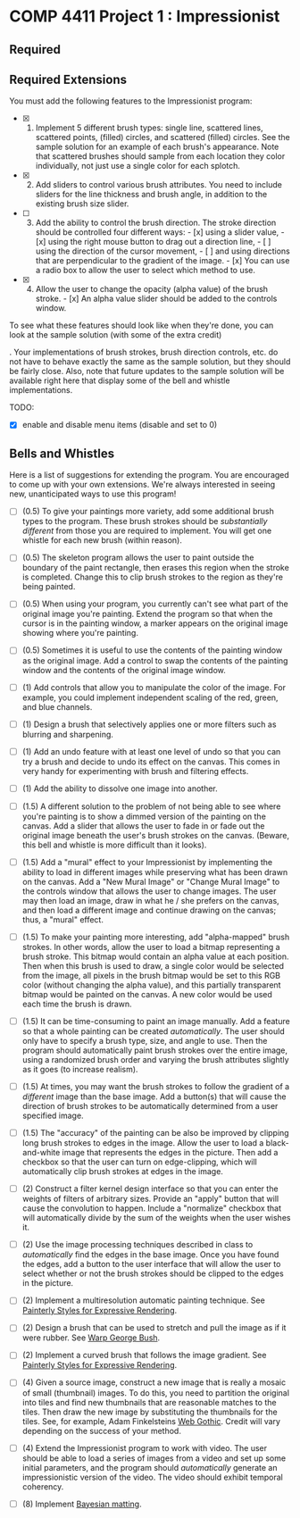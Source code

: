 # COMP 4411 Project 1 : Impressionist

## Required

## Required Extensions

You must add the following features to the Impressionist program:

- [x] 1. Implement 5 different brush types: single line, scattered lines, scattered points, (filled) circles, and scattered (filled) circles. See the sample solution for an example of each brush's appearance. Note that scattered brushes should sample from each location they color individually, not just use a single color for each splotch.
- [x] 2. Add sliders to control various brush attributes. You need to include sliders for the line thickness and brush angle, in addition to the existing brush size slider.
- [ ] 3. Add the ability to control the brush direction. The stroke direction should be controlled four different ways: 
         - [x] using a slider value, 
         - [x] using the right mouse button to drag out a direction line, 
         - [ ] using the direction of the cursor movement, 
         - [ ] and using directions that are perpendicular to the gradient of the image. 
         - [x] You can use a radio box to allow the user to select which method to use.
- [x] 4. Allow the user to change the opacity (alpha value) of the brush stroke. 
         - [x] An alpha value slider should be added to the controls window.

To see what these features should look like when they're done, you can look at the sample solution (with some of the extra credit) 

. Your implementations of brush strokes, brush direction controls, etc. do not have to behave exactly the same as the sample solution, but they should be fairly close. Also, note that future updates to the sample solution will be available right here that display some of the bell and whistle implementations.

TODO:

- [x] enable and disable menu items (disable and set to 0)

## Bells and Whistles

Here is a list of suggestions for extending the program. You are encouraged to come up with your own extensions. We're always interested in seeing new, unanticipated ways to use this program! 

- [ ] (0.5) To give your paintings more variety, add some additional brush types to the program. These brush strokes should be *substantially different* from those you are required to implement. You will get one whistle for each new brush (within reason).

- [ ] (0.5) The skeleton program allows the user to paint outside the boundary of the paint rectangle, then erases this region when the stroke is completed. Change this to clip brush strokes to the region as they're being painted.

- [ ] (0.5) When using your program, you currently can't see what part of the original image you're painting. Extend the program so that when the cursor is in the painting window, a marker appears on the original image showing where you're painting.

- [ ] (0.5) Sometimes it is useful to use the contents of the painting window as the original image. Add a control to swap the contents of the painting window and the contents of the original image window.

- [ ] (1) Add controls that allow you to manipulate the color of the image. For example, you could implement independent scaling of the red, green, and blue channels.

- [ ] (1) Design a brush that selectively applies one or more filters such as blurring and sharpening.

- [ ] (1) Add an undo feature with at least one level of undo so that you can try a brush and decide to undo its effect on the canvas. This comes in very handy for experimenting with brush and filtering effects.

- [ ] (1) Add the ability to dissolve one image into another.

- [ ] (1.5) A different solution to the problem of not being able to see where you're painting is to show a dimmed version of the painting on the canvas. Add a slider that allows the user to fade in or fade out the original image beneath the user's brush strokes on the canvas. (Beware, this bell and whistle is more difficult than it looks).

- [ ] (1.5) Add a "mural" effect to your Impressionist by implementing the ability to load in different images while preserving what has been drawn on the canvas. Add a "New Mural Image" or "Change Mural Image" to the controls window that allows the user to change images. The user may then load an image, draw in what he / she prefers on the canvas, and then load a different image and continue drawing on the canvas; thus, a "mural" effect.

- [ ] (1.5) To make your painting more interesting, add "alpha-mapped" brush strokes. In other words, allow the user to load a bitmap representing a brush stroke. This bitmap would contain an alpha value at each position. Then when this brush is used to draw, a single color would be selected from the image, all pixels in the brush bitmap would be set to this RGB color (without changing the alpha value), and this partially transparent bitmap would be painted on the canvas. A new color would be used each time the brush is drawn.

- [ ] (1.5) It can be time-consuming to paint an image manually. Add a feature so that a whole painting can be created *automatically*. The user should only have to specify a brush type, size, and angle to use. Then the program should automatically paint brush strokes over the entire image, using a randomized brush order and varying the brush attributes slightly as it goes (to increase realism).

- [ ] (1.5) At times, you may want the brush strokes to follow the gradient of a *different* image than the base image. Add a button(s) that will cause the direction of brush strokes to be automatically determined from a user specified image.

- [ ] (1.5) The "accuracy" of the painting can be also be improved by clipping long brush strokes to edges in the image. Allow the user to load a black-and-white image that represents the edges in the picture. Then add a checkbox so that the user can turn on edge-clipping, which will automatically clip brush strokes at edges in the image.

- [ ] (2) Construct a filter kernel design interface so that you can enter the weights of filters of arbitrary sizes. Provide an "apply" button that will cause the convolution to happen. Include a "normalize" checkbox that will automatically divide by the sum of the weights when the user wishes it.

- [ ] (2) Use the image processing techniques described in class to *automatically* find the edges in the base image. Once you have found the edges, add a button to the user interface that will allow the user to select whether or not the brush strokes should be clipped to the edges in the picture.

- [ ] (2) Implement a multiresolution automatic painting technique. See [Painterly Styles for Expressive Rendering](http://mrl.nyu.edu/projects/npr/painterly/).

- [ ] (2) Design a brush that can be used to stretch and pull the image as if it were rubber. See [Warp George Bush](http://mostfungames.com/warp-george-bush.htm).

- [ ] (2) Implement a curved brush that follows the image gradient. See [Painterly Styles for Expressive Rendering](http://mrl.nyu.edu/projects/npr/painterly/).

- [ ] (4) Given a source image, construct a new image that is really a mosaic of small (thumbnail) images. To do this, you need to partition the original into tiles and find new thumbnails that are reasonable matches to the tiles. Then draw the new image by substituting the thumbnails for the tiles. See, for example, Adam Finkelsteins [Web Gothic](http://www.cs.princeton.edu/~af/cool/webgothic.html). Credit will vary depending on the success of your method.

- [ ] (4) Extend the Impressionist program to work with video. The user should be able to load a series of images from a video and set up some initial parameters, and the program should *automatically* generate an impressionistic version of the video. The video should exhibit temporal coherency. 

- [ ] (8) Implement [Bayesian matting](http://grail.cs.washington.edu/projects/digital-matting/image-matting/).


